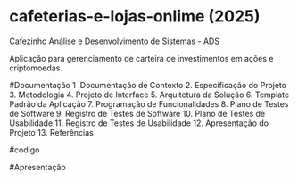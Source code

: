 # cafeterias-e-lojas-onlime (2025)
Cafezinho
Análise e Desenvolvimento de Sistemas - ADS

Aplicação para gerenciamento de carteira de investimentos em ações e criptomoedas.

#Documentação
1 .Documentação de Contexto
2. Especificação do Projeto
3. Metodologia
4. Projeto de Interface
5. Arquitetura da Solução
6. Template Padrão da Aplicação
7. Programação de Funcionalidades
8. Plano de Testes de Software
9. Registro de Testes de Software
10. Plano de Testes de Usabilidade
11. Registro de Testes de Usabilidade
12. Apresentação do Projeto
13. Referências

#codigo

#Apresentação
